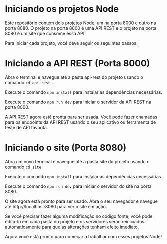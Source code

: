 # Iniciando os projetos Node
Este repositório contém dois projetos Node, um na porta 8000 e outro na porta 8080. O projeto na porta 8000 é uma API REST e o projeto na porta 8080 é um site que consome essa API.

Para iniciar cada projeto, você deve seguir os seguintes passos:

# Iniciando a API REST (Porta 8000)
Abra o terminal e navegue até a pasta api-rest do projeto usando o comando ```cd api-rest ```.

Execute o comando ```npm install``` para instalar as dependências necessárias.

Execute o comando ```npm run dev``` para iniciar o servidor da API REST na porta 8000.

A API REST agora está pronta para ser usada. Você pode fazer chamadas para os endpoints da API REST usando o seu aplicativo ou ferramenta de teste de API favorita.

# Iniciando o site (Porta 8080)
Abra um novo terminal e navegue até a pasta site do projeto usando o comando ```cd site```

Execute o comando ```npm install``` para instalar as dependências necessárias.

Execute o comando ```npm run dev``` para iniciar o servidor do site na porta 8080.

O site agora está pronto para ser usado. Abra o seu navegador e navegue até http://localhost:8080 para ver o site em ação.

Se você precisar fazer alguma modificação no código fonte, você pode editá-lo em cada pasta do projeto e os servidores serão reiniciados automaticamente para que as alterações tenham efeito imediato.

Agora você está pronto para começar a trabalhar com esses projetos Node!